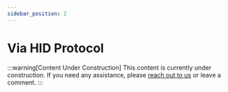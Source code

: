 ```yaml
---
sidebar_position: 2
---
```


# Via HID Protocol

:::warning[Content Under Construction]
This content is currently under construction. If you need any assistance, please [reach out to us](/docs/Support/ConnectWithUs) or leave a comment.
:::
